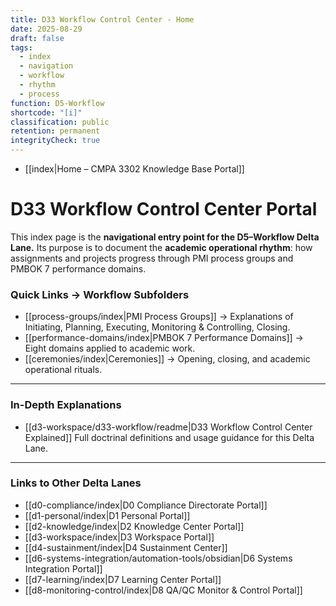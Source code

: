 ```yaml
---
title: D33 Workflow Control Center - Home
date: 2025-08-29
draft: false
tags:
  - index
  - navigation
  - workflow
  - rhythm
  - process
function: D5-Workflow
shortcode: "[i]"
classification: public
retention: permanent
integrityCheck: true
---
```

- [[index|Home – CMPA 3302 Knowledge Base Portal]]
# D33 Workflow Control Center Portal  

This index page is the **navigational entry point for the D5–Workflow Delta Lane.** Its purpose is to document the **academic operational rhythm**: how assignments and projects progress through PMI process groups and PMBOK 7 performance domains.  

### Quick Links → Workflow Subfolders  

- [[process-groups/index|PMI Process Groups]] → Explanations of Initiating, Planning, Executing, Monitoring & Controlling, Closing.  
- [[performance-domains/index|PMBOK 7 Performance Domains]] → Eight domains applied to academic work.  
- [[ceremonies/index|Ceremonies]] → Opening, closing, and academic operational rituals.  

---

### In-Depth Explanations  

- [[d3-workspace/d33-workflow/readme|D33 Workflow Control Center Explained]]  Full doctrinal definitions and usage guidance for this Delta Lane.  

---

### Links to Other Delta Lanes  

- [[d0-compliance/index|D0 Compliance Directorate Portal]]
- [[d1-personal/index|D1 Personal Portal]]  
- [[d2-knowledge/index|D2 Knowledge Center Portal]]
- [[d3-workspace/index|D3 Workspace Portal]] 
- [[d4-sustainment/index|D4 Sustainment Center]]  
- [[d6-systems-integration/automation-tools/obsidian|D6 Systems Integration Portal]]  
- [[d7-learning/index|D7 Learning Center Portal]]  
- [[d8-monitoring-control/index|D8 QA/QC Monitor & Control Portal]]  